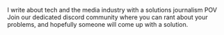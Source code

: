 I write about tech and the media industry with a solutions journalism POV
Join our dedicated discord community where you can rant about your problems, and hopefully someone will come up with a solution.
